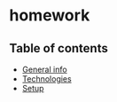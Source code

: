 # homework
## Table of contents
* [General info](#general-info)
* [Technologies](#technologies)
* [Setup](#setup)
